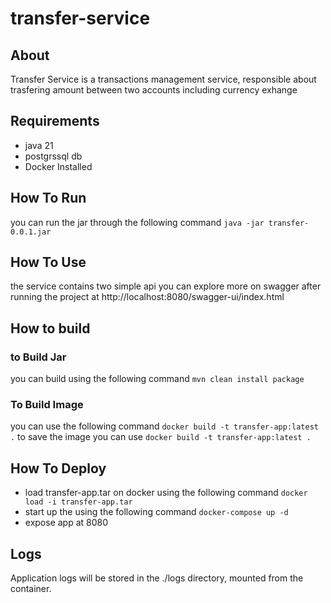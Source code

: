# transfer-service

## About
Transfer Service is a transactions management service, responsible about trasfering amount between two accounts including currency exhange

## Requirements
- java 21
- postgrssql db
- Docker Installed

## How To Run 
you can run the jar through the following command ```java -jar transfer-0.0.1.jar```
## How To Use
the service contains two simple api you can explore more on swagger after running the project at http://localhost:8080/swagger-ui/index.html
## How to build
### to Build Jar
you can build using the following command ```mvn clean install package```
### To Build Image 
you can use the following command ```docker build -t transfer-app:latest .```
to save the image you can use ```docker build -t transfer-app:latest .```
## How To Deploy 
- load transfer-app.tar on docker using the following command ```docker load -i transfer-app.tar```
- start up the using the following command ```docker-compose up -d```
-  expose app at 8080

## Logs
Application logs will be stored in the ./logs directory, mounted from the container.
